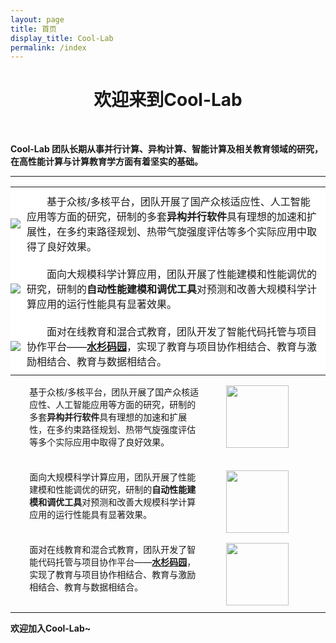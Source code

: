 ```yaml
---
layout: page
title: 首页
display_title: Cool-Lab
permalink: /index
---
```


<center><h1>欢迎来到Cool-Lab</h1></center>

<br />

<strong>Cool-Lab 团队长期从事并行计算、异构计算、智能计算及相关教育领域的研究，在高性能计算与计算教育学方面有着坚实的基础。</strong>


****


<table frame=void >
<tr style="border: 0px;">
	<td bgcolor="#FFFFFF" style="border: 0px; margin: 0; padding: 0px 0px;width=100px; height=100px"   ><img src="https://gitee.com/hpc-cool/github_pages/raw/master/imgs/taihulight.jpg;width=100px;height=100px"   /></td>
	<td bgcolor="#FFFFFF"  style="border: 0px; margin: 10; padding: 10px 10px; text-indent: 2em;"> 
		基于众核/多核平台，团队开展了国产众核适应性、人工智能应用等方面的研究，研制的多套<strong>异构并行软件</strong>具有理想的加速和扩展性，在多约束路径规划、热带气旋强度评估等多个实际应用中取得了良好效果。
	</td>
</tr>
<tr style="border: 0px;">
	<td bgcolor="#FFFFFF"  style="border: 0px; margin: 0; padding: 0px 0px;"><img src="https://gitee.com/hpc-cool/github_pages/raw/master/imgs/esm.jpg;width=100px;height=100px"  /></td>
	<td bgcolor="#FFFFFF"  style="border: 0px; margin: 10; padding: 10px 10px; text-indent: 2em;">
		面向大规模科学计算应用，团队开展了性能建模和性能调优的研究，研制的<strong>自动性能建模和调优工具</strong>对预测和改善大规模科学计算应用的运行性能具有显著效果。
	</td>
</tr>
<tr style="border: 0px;">
	<td bgcolor="#FFFFFF"  style="border: 0px; margin: 0; padding: 0px 0px;"><img src="https://gitee.com/hpc-cool/github_pages/raw/master/imgs/gitea.png;width=100px;height=100px"  /></td>
	<td bgcolor="#FFFFFF"  style="border: 0px; margin: 10; padding: 10px 10px; text-indent: 2em;"> 
		面对在线教育和混合式教育，团队开发了智能代码托管与项目协作平台——<a href="https://gitea.shuishan.net.cn" target="_blank"><strong>水杉码园</strong></a>，实现了教育与项目协作相结合、教育与激励相结合、教育与数据相结合。
	</td>
</tr>
</table>

<div>
<div style="width:90%;margin-left:6%;">
	<div style="width:36%;float:right;display:inline-block;"><img src="https://gitee.com/hpc-cool/github_pages/raw/master/imgs/taihulight.jpg" width="100" height="100" style="display:inline;margin-left:24px;"/></div>
	<div style="width:60%;display:inline-block;"> 
		基于众核/多核平台，团队开展了国产众核适应性、人工智能应用等方面的研究，研制的多套<strong>异构并行软件</strong>具有理想的加速和扩展性，在多约束路径规划、热带气旋强度评估等多个实际应用中取得了良好效果。
	</div>
        
</div>

<div style="width:90%;margin-top:36px;margin-left:6%;">
	<div style="width:36%;float:right;display:inline-block;"><img src="https://gitee.com/hpc-cool/github_pages/raw/master/imgs/esm.jpg" width="100" height="100" style="display:inline;margin-left:24px;"/></div>
	<div style="width:60%;display:inline-block;">
		面向大规模科学计算应用，团队开展了性能建模和性能调优的研究，研制的<strong>自动性能建模和调优工具</strong>对预测和改善大规模科学计算应用的运行性能具有显著效果。
	</div>
        
</div>

<div style="width:90%;margin-top:36px;margin-left:6%;">
        <div style="width:36%;float:right;display:inline-block;"><img src="https://gitee.com/hpc-cool/github_pages/raw/master/imgs/gitea.png" width="100" height="100" style="display:inline;margin-left:24px;"/></div>
	<div style="width:60%;display:inline-block;"> 
		面对在线教育和混合式教育，团队开发了智能代码托管与项目协作平台——<a href="https://gitea.shuishan.net.cn" target="_blank"><strong>水杉码园</strong></a>，实现了教育与项目协作相结合、教育与激励相结合、教育与数据相结合。
	</div>
        
</div>
</div>

<br/>

****


<strong>欢迎加入Cool-Lab~</strong>
<br />
